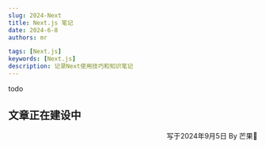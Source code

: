 ```yaml
---
slug: 2024-Next
title: Next.js 笔记
date: 2024-6-8
authors: mr

tags: [Next.js]
keywords: [Next.js]
description: 记录Next使用技巧和知识笔记
---
```


todo

<!-- truncate -->

## 文章正在建设中

<p align="right">写于2024年9月5日    By 芒果🥭</p>
